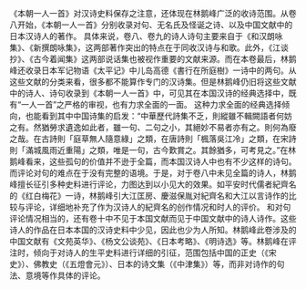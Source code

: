 《本朝一人一首》对汉诗史料保存之注意，还体现在林鹅峰广泛的收诗范围。从卷八开始，《本朝一人一首》分别收录对句、无名氏及怪诞之诗、以及中国文献中的日本汉诗人的著作。
具体来说，卷八、卷九的诗人诗句主要来自于《和汉朗咏集》、《新撰朗咏集》，这两部著作突出的特点在于同收汉诗与和歌。此外，《江谈抄》、《古今着闻集》这两部说话集也被视作重要的文献来源。而在本卷最后，林鹅峰还收录日本军记物语《太平记》中儿岛高德《書行在所庭樹》一诗中的两句。从这些文献的分类来看，很多都不能算作专门的汉诗集。但是林鹅峰仍旧将这些文献中的诗人、诗句收录到《本朝一人一首》中，可见其在本国汉诗的经典选择中，既有“一人一首”之严格的审视，也有力求全面的一面。
这种力求全面的经典选择倾向，也能看到其中中国诗集的启发：“中華歷代詩集不乏，則縱雖不輯闕語者何妨之有。然猶勞求遺逸如此者，雖一句、二句之小，其絕妙不易者亦有之。則何為廢之哉。在古詩則「庭草無人隨意綠」之類，在唐詩則「楓落吳江冷」之類，在宋詩則「滿城風雨近重陽」之類，唯是一句，古今歎賞之。其餘猶多，可考見之。”在林鹅峰看来，这些孤句的价值并不逊于全篇，而本国汉诗人中也有不少这样的诗句。
而评论对句的难点在于没有完整的语境。于是，对于卷八中未见全篇的诗人，林鹅峰擅长征引多种史料进行评论，力图达到以小见大的效果。如平安时代儒者紀齊名的《红白梅花》一诗，林鹅峰引大江匡房、慶滋保胤对紀齊名和大江以言诗作的比较与评论，详细地补充了作为汉诗人的紀齊名的创作情况和时人的评价。
和对句评论情况相当的，还有卷十中不见于本国文献而见于中国文献中的诗人诗作。这些诗人的作品在日本本国的汉诗史料中少见，因此也少为人所知。林鹅峰此卷涉及的中国文献有《文苑英华》、《杨文公谈苑》、《日本考略》、《明诗选》等。林鹅峰在评注时，倾向于对诗人的生平史料进行详细的引征，范围包括中国的正史（《宋史》）、佛教史（《五燈會元》）、日本的诗文集（《中津集》）等，而非对诗作的句法、意境等作具体的评论。